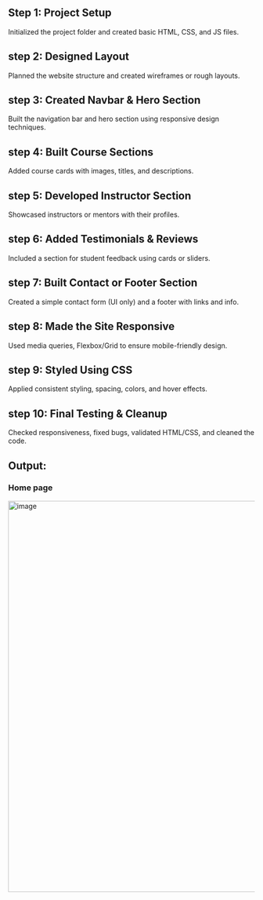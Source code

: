 ## Step 1: Project Setup
Initialized the project folder and created basic HTML, CSS, and JS files.

## step 2: Designed Layout
Planned the website structure and created wireframes or rough layouts.

## step 3: Created Navbar & Hero Section
Built the navigation bar and hero section using responsive design techniques.

## step 4: Built Course Sections
Added course cards with images, titles, and descriptions.

## step 5: Developed Instructor Section
Showcased instructors or mentors with their profiles.

## step 6: Added Testimonials & Reviews
Included a section for student feedback using cards or sliders.

## step 7: Built Contact or Footer Section
Created a simple contact form (UI only) and a footer with links and info.

## step 8: Made the Site Responsive
Used media queries, Flexbox/Grid to ensure mobile-friendly design.

## step 9: Styled Using CSS
Applied consistent styling, spacing, colors, and hover effects.

## step 10: Final Testing & Cleanup
Checked responsiveness, fixed bugs, validated HTML/CSS, and cleaned the code.



## Output:

### Home page

<img width="1850" height="797" alt="image" src="https://github.com/user-attachments/assets/f79b5ac3-b713-45c6-a97b-1e54c2e603bf" />

